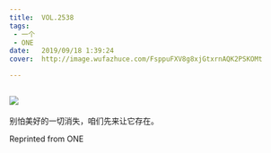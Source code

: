 ```yaml
---
title:	VOL.2538
tags:
 - 一个
 - ONE
date:	2019/09/18 1:39:24
cover:	http://image.wufazhuce.com/FsppuFXV8g8xjGtxrnAQK2PSKOMt

---
```

![](http://image.wufazhuce.com/FsppuFXV8g8xjGtxrnAQK2PSKOMt)
---

别怕美好的一切消失，咱们先来让它存在。
 
Reprinted from ONE
